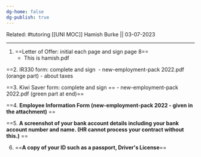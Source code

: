 ```yaml
---
dg-home: false
dg-publish: true
---
```

Related: #tutoring 
[[UNI MOC]]
Hamish Burke || 03-07-2023
***

1. ==Letter of Offer: initial each page and sign page 8== 
	- This is hamish.pdf

==2. IR330 form: complete and sign 
	- new-employment-pack 2022.pdf (orange part)
	- about taxes

==3. Kiwi Saver form: complete and sign ==
	- new-employment-pack 2022.pdf (green part at end)==

==4. **Employee Information Form (new-employment-pack 2022 - given in the attachment)** ==

==5. **A screenshot of your bank account details including your bank account number and name. (HR cannot process your contract without this.)** ==

6. ==**A copy of your ID such as a passport, Driver's License**==

